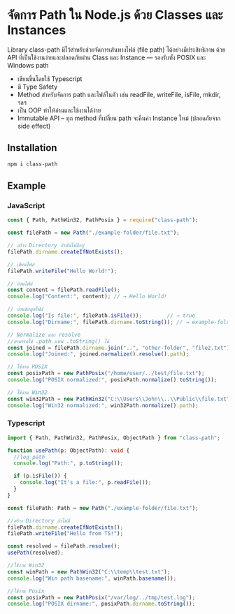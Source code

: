 # จัดการ Path ใน Node.js ด้วย Classes และ Instances

Library class-path มีไว้สำหรับช่วยจัดการเส้นทางไฟล์ (file path) ได้อย่างมีประสิทธิภาพ ด้วย API ที่เป็นใช้งานง่ายและปลอดภัยผ่าน Class และ Instance — รองรับทั้ง POSIX และ Windows path

 - เขียนขึ้นโดยใช้ Typescript
 - มี Type Safety
 - Method สำหรับจัดการ path และไฟล์ในตัว เช่น readFile, writeFile, isFile, mkdir, ฯลฯ
 - เป็น OOP ทำให้อ่านและใช้งานได้ง่าย
 - Immutable API – ทุก method ที่เปลี่ยน path จะคืนค่า Instance ใหม่ (ปลอดภัยจาก side effect)

## Installation
```sh
npm i class-path
```

## Example

### JavaScript
```js
const { Path, PathWin32, PathPosix } = require("class-path");

const filePath = new Path("./example-folder/file.txt");

// สร้าง Directory ถ้ามันไม่มีอยู่
filePath.dirname.createIfNotExists();

// เขียนไฟล์
filePath.writeFile("Hello World!");

// อ่านไฟล์
const content = filePath.readFile();
console.log("Content:", content); // → Hello World!

// อ่านข้อมูลไฟล์
console.log("Is file:", filePath.isFile());        // → true
console.log("Dirname:", filePath.dirname.toString()); // → example-folder

// Normalize และ resolve
//สามารถใช้ .path แทน .toString() ได้
const joined = filePath.dirname.join("..", "other-folder", "file2.txt");
console.log("Joined:", joined.normalize().resolve().path);

// ใช้งาน POSIX
const posixPath = new PathPosix("/home/user/../test/file.txt");
console.log("POSIX normalized:", posixPath.normalize().toString());

// ใช้งาน Win32
const win32Path = new PathWin32("C:\\Users\\John\\..\\Public\\file.txt");
console.log("Win32 normalized:", win32Path.normalize().path);
```

### Typescript
```ts
import { Path, PathWin32, PathPosix, ObjectPath } from "class-path";

function usePath(p: ObjectPath): void {
  //log path
  console.log("Path:", p.toString());

  if (p.isFile()) {
    console.log("It's a file:", p.readFile());
  }
}

const filePath: Path = new Path("./example-folder/file.txt");

//สร้าง Directory ถ้าไม่มี
filePath.dirname.createIfNotExists();
filePath.writeFile("Hello from TS!");

const resolved = filePath.resolve();
usePath(resolved);

//ใช้งาน Win32
const winPath = new PathWin32("C:\\temp\\test.txt");
console.log("Win path basename:", winPath.basename());

//ใช้งาน Posix
const posixPath = new PathPosix("/var/log/../tmp/test.log");
console.log("POSIX dirname:", posixPath.dirname.toString());
```
